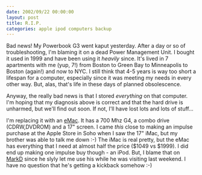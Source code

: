 ```yaml
---
date: 2002/09/22 00:00:00
layout: post
title: R.I.P.
categories: apple ipod computers backup
---
```


Bad news! My Powerbook G3 went kaput yesterday. After a day or so of
troubleshooting, I'm blaming it on a dead Power Management Unit. I
bought it used in 1999 and have been using it *heavily* since. It's
lived in 7 apartments with me (yup, 7!) from Boston to Green Bay to
Minneapolis to Boston (again!) and now to NYC. I still think that 4-5
years is way too short a lifespan for a computer, especially since it
was meeting my needs in every other way. But, alas, that's life in
these days of planned obsolescence.

Anyway, the really bad news is that I stored *everything* on that
computer. I'm hoping that my diagnosis above is correct and that the
hard drive is unharmed, but we'll find out soon. If not, I'll have
lost lots and lots of stuff...

I'm replacing it with an [eMac](http://www.apple.com/emac/). It has a
700 Mhz G4, a combo drive (CDRW,DVDROM) and a 17" screen. I came
*this* close to making an impulse purchase at the Apple Store in Soho
when I saw the 17" iMac, but my brother was able to talk me down :-)
The iMac is real pretty, but the eMac has everything that I need at
almost half the price ($1049 vs $1999). I did end up making one
impulse buy though - an iPod. But, I blame that on
[MarkD](http://badgertronics.com/blog) since he slyly let me use his
while he was visiting last weekend. I have no question that he's
getting a kickback somehow :-)
